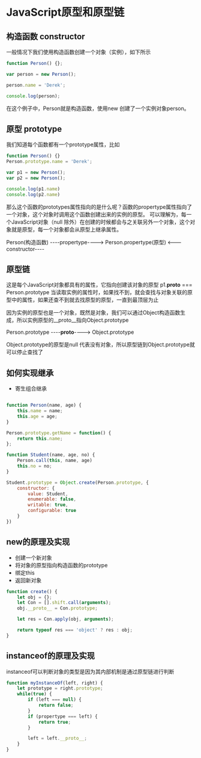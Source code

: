 # JavaScript原型和原型链

## 构造函数 constructor
一般情况下我们使用构造函数创建一个对象（实例），如下所示
```JAVASCRIPT
function Person() {};

var person = new Person();

person.name = 'Derek';

console.log(person);
```

在这个例子中，Person就是构造函数，使用new 创建了一个实例对象person。

## 原型 prototype
我们知道每个函数都有一个prototype属性，比如
```JAVASCRIPT
function Person() {}
Person.prototype.name = 'Derek';

var p1 = new Person();
var p2 = new Person();

console.log(p1.name)
console.log(p2.name)
```

那么这个函数的prototypes属性指向的是什么呢？函数的propertype属性指向了一个对象，这个对象时调用这个函数创建出来的实例的原型。
可以理解为，每一个JavaScript对象（null 除外）在创建的时候都会与之关联另外一个对象，这个对象就是原型，每一个对象都会从原型上继承属性。

Person(构造函数) ----propertype----> Person.propertype(原型)
                <---constructor----

## 原型链
这是每个JavaScript对象都具有的属性，它指向创建该对象的原型
p1.__proto__ === Person.prototype
当读取实例的属性时，如果找不到，就会查找与对象关联的原型中的属性，如果还查不到就去找原型的原型，一直到最顶层为止

因为实例的原型也是一个对象，既然是对象，我们可以通过Object构造函数生成，所以实例原型的__proto__指向Object.prototype

Person.prototype ----__proto__----> Object.prototype

Object.prototype的原型是null 代表没有对象，所以原型链到Object.prototype就可以停止查找了

## 如何实现继承

- 寄生组合继承
```JAVASCRIPT

function Person(name, age) {
    this.name = name;
    this.age = age;
}

Person.prototype.getName = function() {
    return this.name;
};

function Student(name, age, no) {
    Person.call(this, name, age)
    this.no = no;
}

Student.prototype = Object.create(Person.prototype, {
    constructor: {
        value: Student,
        enumerable: false,
        writable: true,
        configurable: true
    }
})

```

## new的原理及实现
- 创建一个新对象
- 将对象的原型指向构造函数的prototype
- 绑定this
- 返回新对象
```JAVASCRIPT
function create() {
    let obj = {};
    let Con = [].shift.call(arguments);
    obj.__proto__ = Con.prototype;

    let res = Con.apply(obj, arguments);

    return typeof res === 'object' ? res : obj;
}
```

## instanceof的原理及实现
instanceof可以判断对象的类型是因为其内部机制是通过原型链进行判断
```JAVASCRIPT
function myInstanceOf(left, right) {
    let prototype = right.prototype;
    while(true) {
        if (left === null) {
            return false;
        }
        if (propertype === left) {
            return true;
        }

        left = left.__proto__;
    }
}
```